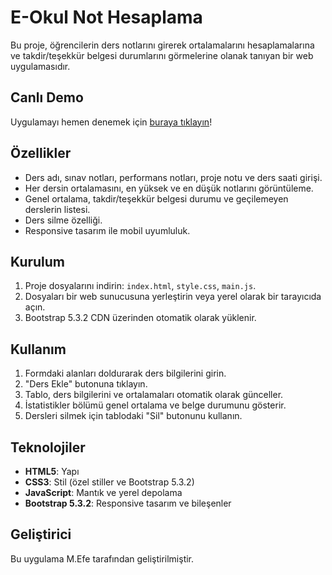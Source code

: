 # E-Okul Not Hesaplama

Bu proje, öğrencilerin ders notlarını girerek ortalamalarını hesaplamalarına ve takdir/teşekkür belgesi durumlarını görmelerine olanak tanıyan bir web uygulamasıdır.

## Canlı Demo
Uygulamayı hemen denemek için [buraya tıklayın](https://mefedursun.github.io/eokul_not_hesaplama)!

## Özellikler
- Ders adı, sınav notları, performans notları, proje notu ve ders saati girişi.
- Her dersin ortalamasını, en yüksek ve en düşük notlarını görüntüleme.
- Genel ortalama, takdir/teşekkür belgesi durumu ve geçilemeyen derslerin listesi.
- Ders silme özelliği.
- Responsive tasarım ile mobil uyumluluk.

## Kurulum
1. Proje dosyalarını indirin: `index.html`, `style.css`, `main.js`.
2. Dosyaları bir web sunucusuna yerleştirin veya yerel olarak bir tarayıcıda açın.
3. Bootstrap 5.3.2 CDN üzerinden otomatik olarak yüklenir.

## Kullanım
1. Formdaki alanları doldurarak ders bilgilerini girin.
2. "Ders Ekle" butonuna tıklayın.
3. Tablo, ders bilgilerini ve ortalamaları otomatik olarak günceller.
4. İstatistikler bölümü genel ortalama ve belge durumunu gösterir.
5. Dersleri silmek için tablodaki "Sil" butonunu kullanın.

## Teknolojiler
- **HTML5**: Yapı
- **CSS3**: Stil (özel stiller ve Bootstrap 5.3.2)
- **JavaScript**: Mantık ve yerel depolama
- **Bootstrap 5.3.2**: Responsive tasarım ve bileşenler

## Geliştirici
Bu uygulama M.Efe tarafından geliştirilmiştir.
